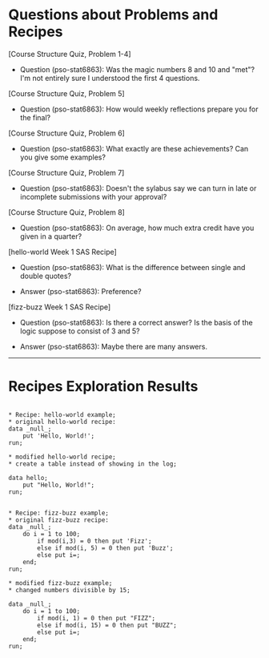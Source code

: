 
# Questions about Problems and Recipes

[Course Structure Quiz, Problem 1-4]
* Question (pso-stat6863): Was the magic numbers 8 and 10 and "met"? I'm not entirely sure I understood the first 4 questions.

[Course Structure Quiz, Problem 5]
* Question (pso-stat6863): How would weekly reflections prepare you for the final?

[Course Structure Quiz, Problem 6]
* Question (pso-stat6863): What exactly are these achievements? Can you give some examples?

[Course Structure Quiz, Problem 7]
* Question (pso-stat6863): Doesn't the sylabus say we can turn in late or incomplete submissions with your approval?

[Course Structure Quiz, Problem 8]
* Question (pso-stat6863): On average, how much extra credit have you given in a quarter?

[hello-world Week 1 SAS Recipe]
* Question (pso-stat6863): What is the difference between single and double quotes?
- Answer (pso-stat6863): Preference?

[fizz-buzz Week 1 SAS Recipe]
* Question (pso-stat6863): Is there a correct answer? Is the basis of the logic suppose to consist of 3 and 5?
- Answer (pso-stat6863): Maybe there are many answers.



***



# Recipes Exploration Results


```

* Recipe: hello-world example;
* original hello-world recipe:
data _null_;
    put 'Hello, World!';
run;

* modified hello-world recipe;
* create a table instead of showing in the log;

data hello;
    put "Hello, World!";
run;


* Recipe: fizz-buzz example;
* original fizz-buzz recipe:
data _null_;
    do i = 1 to 100;
        if mod(i,3) = 0 then put 'Fizz';
        else if mod(i, 5) = 0 then put 'Buzz';
        else put i=;
    end;
run;

* modified fizz-buzz example;
* changed numbers divisible by 15;

data _null_;
    do i = 1 to 100;
        if mod(i, 1) = 0 then put "FIZZ";
        else if mod(i, 15) = 0 then put "BUZZ";
        else put i=;
    end;
run;


```

